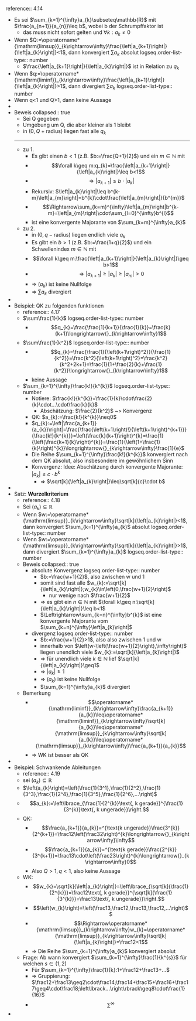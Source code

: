 reference:: 4.14

- Es sei $\sum_{k=1}^{\infty}a_{k}\subseteq\mathbb{R}$ mit $\frac{a_{n+1}}{a_{n}}\leq b$, wobei b der Schrumpffaktor ist
	- das muss nicht sofort gelten und $\forall k:a_{k}\neq0$
- Wenn $Q:=\operatorname*{\mathrm{limsup}}_{k\rightarrow\infty}\frac{\left|a_{k+1}\right|}{\left|a_{k}\right|}<1$, dann konvergiert $\sum a_{k}$ absolut
  logseq.order-list-type:: number
	- $\frac{\left|a_{k+1}\right|}{\left|a_{k}\right|}$ ist in Relation zu $q_{k}$
- Wenn $q:=\operatorname*{\mathrm{liminf}}_{k\rightarrow\infty}\frac{\left|a_{k+1}\right|}{\left|a_{k}\right|}>1$, dann divergiert $\sum a_{k}$
  logseq.order-list-type:: number
- Wenn q<1 und Q>1, dann keine Aussage
-
- Beweis
  collapsed:: true
	- Sei Q gegeben
	- Umgebung um Q, die aber kleiner als 1 bleibt
	- in $\left(0,Q+\text{radius}\right)$ liegen fast alle $q_{k}$
	- ---
	- zu 1.
		- Es gibt einen $b<1$ (z.B. $b:=\frac{Q+1}{2}$) und ein $m\in\mathbb{N}$ mit
		- $$\forall k\geq m:q_{k}=\frac{\left|a_{k+1}\right|}{\left|a_{k}\right|}\leq b<1$$
		- $$\Rightarrow\left|a_{k+1}\right|\leq b\cdot\left|a_{k}\right|$$
		- Rekursiv: $\left|a_{k}\right|\leq b^{k-m}\left|a_{m}\right|=b^{k}\cdot\frac{\left|a_{m}\right|}{b^{m}}$
		- $$\Rightarrow\sum_{k=m}^{\infty}\left|a_{m}\right|b^{k-m}=\left|a_{m}\right|\cdot\sum_{l=0}^{\infty}b^{l}$$
		- ist eine konvergente Majorante von $\sum_{k=m}^{\infty}a_{k}$
	- zu 2.
		- in $\left(0,q-\text{radius}\right)$ liegen endlich viele $q_{k}$
		- Es gibt ein $b>1$ (z.B. $b:=\frac{1+q}{2}$) und ein Schwellenindex $m\in\mathbb{N}$ mit
		- $$\forall k\geq m:\frac{\left|a_{k+1}\right|}{\left|a_{k}\right|}\geq b>1$$
		- $$\Rightarrow\left|a_{k+1}\right|\geq\left|a_{k}\right|\geq\left|a_{m}\right|>0$$
		- => $\left(a_{k}\right)$ ist keine Nullfolge
		- => $\sum a_{k}$ divergiert
-
- Beispiel: QK zu folgenden funktionen
	- reference:: 4.17
	- $\sum\frac{1}{k}$
	  logseq.order-list-type:: number
		- $$q_{k}=\frac{\frac{1}{k+1}}{\frac{1}{k}}=\frac{k}{k+1}\longrightarrow{}_{k\rightarrow\infty}1$$
	- $\sum\frac{1}{k^2}$
	  logseq.order-list-type:: number
		- $$q_{k}=\frac{\frac{1}{\left(k+1\right)^2}}{\frac{1}{k^2}}=\frac{k^2}{\left(k+1\right)^2}=\frac{k^2}{k^2+2k+1}=\frac{1}{1+\frac{2}{k}+\frac{1}{k^2}}\longrightarrow{}_{k\rightarrow\infty}1$$
		- keine Aussage
	- $\sum_{k=1}^{\infty}\frac{k!}{k^{k}}$
	  logseq.order-list-type:: number
		- Notiere: $\frac{k!}{k^{k}}=\frac{1}{k}\cdot\frac{2}{k}\cdot...\cdot\frac{k}{k}$
			- Abschätzung: $\frac{2}{k^2}$ ~> Konvergenz
		- QK: $a_{k}:=\frac{k!}{k^{k}}\neq0$
		- $q_{k}:=\left|\frac{a_{k+1}}{a_{k}}\right|=\frac{\frac{\left(k+1\right)!}{\left(k+1\right)^{k+1}}}{\frac{k!}{k^{k}}}=\left(\frac{k}{k+1}\right)^{k}=\frac{1}{\left(\frac{k+1}{k}\right)^{k}}=\frac{1}{\left(1+\frac{1}{k}\right)^{k}}\longrightarrow{}_{k\rightarrow\infty}\frac{1}{e}$
		- Die Reihe $\sum_{k=1}^{\infty}\frac{k!}{k^{k}}$ konvergiert nach dem QK absolut, also insbesondere im gewöhnlichem Sinn
		- Konvergenz: Idee: Abschätzung durch konvergente Majorante: $\left|a_{k}\right|\leq c\cdot b^{k}$
			- => $\sqrt[k]{\left|a_{k}\right|}\leq\sqrt[k]{c}\cdot b$
-
- Satz: **Wurzelkriterium**
	- reference:: 4.18
	- Sei $\left(a_{k}\right)\subseteq\mathbb{R}$
	- Wenn $w:=\operatorname*{\mathrm{limsup}}_{k\rightarrow\infty}\sqrt[k]{\left|a_{k}\right|}<1$, dann konvergiert $\sum_{k=1}^{\infty}a_{k}$ absolut
	  logseq.order-list-type:: number
	- Wenn $w:=\operatorname*{\mathrm{limsup}}_{k\rightarrow\infty}\sqrt[k]{\left|a_{k}\right|}>1$, dann divergiert $\sum_{k=1}^{\infty}a_{k}$
	  logseq.order-list-type:: number
	- Beweis
	  collapsed:: true
		- absolute Konvergenz
		  logseq.order-list-type:: number
			- $b:=\frac{w+1}{2}$, also zwischen w und 1
			- somit sind fast alle $w_{k}:=\sqrt[k]{\left|a_{k}\right|};w_{k}\in\left(0,\frac{w+1}{2}\right)$
				- nur wenige nach $\frac{w+1}{2}$
			- => es gibt ein $n\in\mathbb{N}$ mit $\forall k\geq n:\sqrt[k]{\left|a_{k}\right|}\leq b<1$
			- $\Leftrightarrow\sum_{k=n}^{\infty}b^{k}$ ist eine konvergente Majorante vom $\sum_{k=n}^{\infty}\left|a_{k}\right|$
		- divergenz
		  logseq.order-list-type:: number
			- $b:=\frac{w+1}{2}>1$, also also zwischen 1 und w
			- innerhalb von $\left(w-\left(\frac{w+1}{2}\right),\infty\right)$ liegen unendlich viele $w_{k}:=\sqrt[k]{\left|a_{k}\right|}$
			- => für unendlich viele $k\in\mathbb{N}$ lief $\sqrt[k]{\left|a_{k}\right|}\geq1$
			- => $\left|a_{k}\right|\geq1$
			- => $\left(a_{k}\right)$ ist keine Nullfolge
			- $\sum_{k=1}^{\infty}a_{k}$ divergiert
	- Bemerkung
		- $$\operatorname*{\mathrm{liminf}}_{k\rightarrow\infty}\frac{a_{k+1}}{a_{k}}\leq\operatorname*{\mathrm{liminf}}_{k\rightarrow\infty}\sqrt[k]{a_{k}}\leq\operatorname*{\mathrm{limsup}}_{k\rightarrow\infty}\sqrt[k]{a_{k}}\leq\operatorname*{\mathrm{limsup}}_{k\rightarrow\infty}\frac{a_{k+1}}{a_{k}}$$
		- => WK ist besser als QK
-
- Beispiel: Schwankende Ableitungen
	- reference:: 4.19
	- sei $\left(a_{k}\right)\subseteq\mathbb{R}$
	- $\left(a_{k}\right)=\left(\frac{1}{3^1},\frac{1}{2^2},\frac{1}{3^3},\frac{1}{2^4},\frac{1}{3^5},\frac{1}{2^6},...\right)$
	- $$a_{k}:=\left\lbrace_{\frac{1}{2^{k}}\text{, k gerade}}^{\frac{1}{3^{k}}\text{, k ungerade}}\right.$$
	- QK:
		- $$\frac{a_{k+1}}{a_{k}}=^{\text{k ungerade}}\frac{3^{k}}{2^{k+1}}=\frac12\left(\frac32\right)^{k}\longrightarrow{}_{k\rightarrow\infty}\infty$$
		- $$\frac{a_{k+1}}{a_{k}}=^{\text{k gerade}}\frac{2^{k}}{3^{k+1}}=\frac13\cdot\left(\frac23\right)^{k}\longrightarrow{}_{k\rightarrow\infty}0$$
		- Also $Q>1,q<1$, also keine Aussage
	- WK:
		- $$w_{k}=\sqrt[k]{\left|a_{k}\right|}=\left\lbrace_{\sqrt[k]{\frac{1}{2^{k}}}=\frac12\text{, k gerade}}^{\sqrt[k]{\frac{1}{3^{k}}}=\frac13\text{, k ungerade}}\right.$$
		- $$\left(w_{k}\right)=\left(\frac13,\frac12,\frac13,\frac12,...\right)$$
		- $$\Rightarrow\operatorname*{\mathrm{limsup}}_{k\rightarrow\infty}w_{k}=\operatorname*{\mathrm{limsup}}_{k\rightarrow\infty}\sqrt[k]{\left|a_{k}\right|}=\frac12<1$$
		- => Die Reihe $\sum_{k=1}^{\infty}a_{k}$ konvergiert absolut
	- Frage: Ab wann konvergiert $\sum_{k=1}^{\infty}\frac{1}{k^{s}}$ für welchen $s\in\left(1,2\right)$
		- Für $\sum_{k=1}^{\infty}\frac{1}{k}:1+\frac12+\frac13+...$
		- => Gruppierung: $\frac12+\frac13\geq2\cdot\frac14;\frac14+\frac15+\frac16+\frac17\geq4\cdot\frac18;\left\lbrack...\right\rbrack\geq8\cdot\frac{1}{16}$
		- $$\sum^{\infty}$$
-